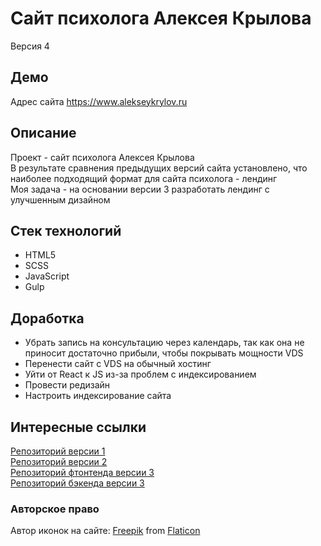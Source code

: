 # Сайт психолога Алексея Крылова
Версия 4

## Демо
Адрес сайта https://www.alekseykrylov.ru

## Описание
Проект - сайт психолога Алексея Крылова <br>
В результате сравнения предыдущих версий сайта установлено, что наиболее подходящий формат для сайта психолога - лендинг <br>
Моя задача - на основании версии 3 разработать лендинг с улучшенным дизайном

## Стек технологий
* HTML5
* SCSS
* JavaScript
* Gulp

## Доработка
* Убрать запись на консультацию через календарь, так как она не приносит достаточно прибыли, чтобы покрывать мощности VDS
* Перенести сайт с VDS на обычный хостинг
* Уйти от React к JS из-за проблем с индексированием
* Провести редизайн
* Настроить индексирование сайта

## Интересные ссылки
[Репозиторий версии 1](https://github.com/IVKrylova/psychologist-Krylov_version1) <br>
[Репозиторий версии 2](https://github.com/IVKrylova/psychologist-Krylov_version2) <br>
[Репозиторий фтонтенда версии 3](https://github.com/IVKrylova/psychologist-krylov) <br>
[Репозиторий бэкенда версии 3](https://github.com/IVKrylova/psychologist-krylov-api)

### Авторское право
Автор иконок на сайте: [Freepik](https://www.freepik.com/) from [Flaticon](https://www.flaticon.com/)

